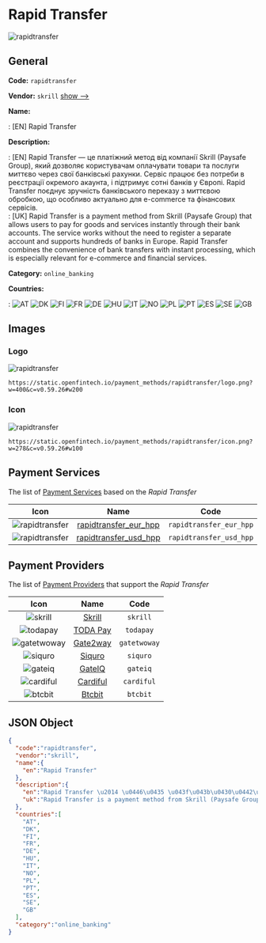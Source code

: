 
# Rapid Transfer 
![rapidtransfer](https://static.openfintech.io/payment_methods/rapidtransfer/logo.png?w=400&c=v0.59.26#w200)  

## General 
**Code:** `rapidtransfer` 
 
**Vendor:** `skrill` [show -->](/vendors/skrill/) 
 
**Name:** 
 
:	[EN] Rapid Transfer 
 
**Description:** 
 
: [EN] Rapid Transfer — це платіжний метод від компанії Skrill (Paysafe Group), який дозволяє користувачам оплачувати товари та послуги миттєво через свої банківські рахунки. Сервіс працює без потреби в реєстрації окремого акаунта, і підтримує сотні банків у Європі. Rapid Transfer поєднує зручність банківського переказу з миттєвою обробкою, що особливо актуально для e-commerce та фінансових сервісів.  
: [UK] Rapid Transfer is a payment method from Skrill (Paysafe Group) that allows users to pay for goods and services instantly through their bank accounts. The service works without the need to register a separate account and supports hundreds of banks in Europe. Rapid Transfer combines the convenience of bank transfers with instant processing, which is especially relevant for e-commerce and financial services. 
 
**Category:** `online_banking` 
 
**Countries:** 
 
:	![AT](https://cdnjs.cloudflare.com/ajax/libs/flag-icon-css/3.3.0/flags/4x3/at.svg#w24) 	![DK](https://cdnjs.cloudflare.com/ajax/libs/flag-icon-css/3.3.0/flags/4x3/dk.svg#w24) 	![FI](https://cdnjs.cloudflare.com/ajax/libs/flag-icon-css/3.3.0/flags/4x3/fi.svg#w24) 	![FR](https://cdnjs.cloudflare.com/ajax/libs/flag-icon-css/3.3.0/flags/4x3/fr.svg#w24) 	![DE](https://cdnjs.cloudflare.com/ajax/libs/flag-icon-css/3.3.0/flags/4x3/de.svg#w24) 	![HU](https://cdnjs.cloudflare.com/ajax/libs/flag-icon-css/3.3.0/flags/4x3/hu.svg#w24) 	![IT](https://cdnjs.cloudflare.com/ajax/libs/flag-icon-css/3.3.0/flags/4x3/it.svg#w24) 	![NO](https://cdnjs.cloudflare.com/ajax/libs/flag-icon-css/3.3.0/flags/4x3/no.svg#w24) 	![PL](https://cdnjs.cloudflare.com/ajax/libs/flag-icon-css/3.3.0/flags/4x3/pl.svg#w24) 	![PT](https://cdnjs.cloudflare.com/ajax/libs/flag-icon-css/3.3.0/flags/4x3/pt.svg#w24) 	![ES](https://cdnjs.cloudflare.com/ajax/libs/flag-icon-css/3.3.0/flags/4x3/es.svg#w24) 	![SE](https://cdnjs.cloudflare.com/ajax/libs/flag-icon-css/3.3.0/flags/4x3/se.svg#w24) 	![GB](https://cdnjs.cloudflare.com/ajax/libs/flag-icon-css/3.3.0/flags/4x3/gb.svg#w24)  

## Images 

### Logo 
![rapidtransfer](https://static.openfintech.io/payment_methods/rapidtransfer/logo.png?w=400&c=v0.59.26#w200)  

```
https://static.openfintech.io/payment_methods/rapidtransfer/logo.png?w=400&c=v0.59.26#w200
```  

### Icon 
![rapidtransfer](https://static.openfintech.io/payment_methods/rapidtransfer/icon.png?w=278&c=v0.59.26#w100)  

```
https://static.openfintech.io/payment_methods/rapidtransfer/icon.png?w=278&c=v0.59.26#w100
```  

## Payment Services 
 
The list of [Payment Services](/payment-services/) based on the _Rapid Transfer_ 

|Icon|Name|Code| 
|:---:|:---:|:---:| 
|![rapidtransfer](https://static.openfintech.io/payment_methods/rapidtransfer/icon.png?w=278&c=v0.59.26#w100) |[rapidtransfer_eur_hpp](/payment-services/rapidtransfer_eur_hpp/)|`rapidtransfer_eur_hpp`| 
|![rapidtransfer](https://static.openfintech.io/payment_methods/rapidtransfer/icon.png?w=278&c=v0.59.26#w100) |[rapidtransfer_usd_hpp](/payment-services/rapidtransfer_usd_hpp/)|`rapidtransfer_usd_hpp`| 
 

## Payment Providers 
 
The list of [Payment Providers](/payment-providers/) that support the _Rapid Transfer_ 

|Icon|Name|Code| 
|:---:|:---:|:---:| 
|![skrill](https://static.openfintech.io/payment_providers/skrill/icon.svg?w=278&c=v0.59.26#w100) |[Skrill](/payment-providers/skrill/)|`skrill`| 
|![todapay](https://static.openfintech.io/payment_providers/todapay/icon.svg?w=278&c=v0.59.26#w100) |[TODA Pay](/payment-providers/todapay/)|`todapay`| 
|![gatetwoway](https://static.openfintech.io/payment_providers/gatetwoway/icon.svg?w=278&c=v0.59.26#w100) |[Gate2way](/payment-providers/gatetwoway/)|`gatetwoway`| 
|![siquro](https://static.openfintech.io/payment_providers/siquro/icon.png?w=278&c=v0.59.26#w100) |[Siquro](/payment-providers/siquro/)|`siquro`| 
|![gateiq](https://static.openfintech.io/payment_providers/gateiq/icon.svg?w=278&c=v0.59.26#w100) |[GateIQ](/payment-providers/gateiq/)|`gateiq`| 
|![cardiful](https://static.openfintech.io/payment_providers/cardiful/icon.svg?w=278&c=v0.59.26#w100) |[Cardiful](/payment-providers/cardiful/)|`cardiful`| 
|![btcbit](https://static.openfintech.io/payment_providers/btcbit/icon.png?w=278&c=v0.59.26#w100) |[Btcbit](/payment-providers/btcbit/)|`btcbit`| 
 

## JSON Object 

```json
{
  "code":"rapidtransfer",
  "vendor":"skrill",
  "name":{
    "en":"Rapid Transfer"
  },
  "description":{
    "en":"Rapid Transfer \u2014 \u0446\u0435 \u043f\u043b\u0430\u0442\u0456\u0436\u043d\u0438\u0439 \u043c\u0435\u0442\u043e\u0434 \u0432\u0456\u0434 \u043a\u043e\u043c\u043f\u0430\u043d\u0456\u0457 Skrill (Paysafe Group), \u044f\u043a\u0438\u0439 \u0434\u043e\u0437\u0432\u043e\u043b\u044f\u0454 \u043a\u043e\u0440\u0438\u0441\u0442\u0443\u0432\u0430\u0447\u0430\u043c \u043e\u043f\u043b\u0430\u0447\u0443\u0432\u0430\u0442\u0438 \u0442\u043e\u0432\u0430\u0440\u0438 \u0442\u0430 \u043f\u043e\u0441\u043b\u0443\u0433\u0438 \u043c\u0438\u0442\u0442\u0454\u0432\u043e \u0447\u0435\u0440\u0435\u0437 \u0441\u0432\u043e\u0457 \u0431\u0430\u043d\u043a\u0456\u0432\u0441\u044c\u043a\u0456 \u0440\u0430\u0445\u0443\u043d\u043a\u0438. \u0421\u0435\u0440\u0432\u0456\u0441 \u043f\u0440\u0430\u0446\u044e\u0454 \u0431\u0435\u0437 \u043f\u043e\u0442\u0440\u0435\u0431\u0438 \u0432 \u0440\u0435\u0454\u0441\u0442\u0440\u0430\u0446\u0456\u0457 \u043e\u043a\u0440\u0435\u043c\u043e\u0433\u043e \u0430\u043a\u0430\u0443\u043d\u0442\u0430, \u0456 \u043f\u0456\u0434\u0442\u0440\u0438\u043c\u0443\u0454 \u0441\u043e\u0442\u043d\u0456 \u0431\u0430\u043d\u043a\u0456\u0432 \u0443 \u0404\u0432\u0440\u043e\u043f\u0456. Rapid Transfer \u043f\u043e\u0454\u0434\u043d\u0443\u0454 \u0437\u0440\u0443\u0447\u043d\u0456\u0441\u0442\u044c \u0431\u0430\u043d\u043a\u0456\u0432\u0441\u044c\u043a\u043e\u0433\u043e \u043f\u0435\u0440\u0435\u043a\u0430\u0437\u0443 \u0437 \u043c\u0438\u0442\u0442\u0454\u0432\u043e\u044e \u043e\u0431\u0440\u043e\u0431\u043a\u043e\u044e, \u0449\u043e \u043e\u0441\u043e\u0431\u043b\u0438\u0432\u043e \u0430\u043a\u0442\u0443\u0430\u043b\u044c\u043d\u043e \u0434\u043b\u044f e-commerce \u0442\u0430 \u0444\u0456\u043d\u0430\u043d\u0441\u043e\u0432\u0438\u0445 \u0441\u0435\u0440\u0432\u0456\u0441\u0456\u0432. ",
    "uk":"Rapid Transfer is a payment method from Skrill (Paysafe Group) that allows users to pay for goods and services instantly through their bank accounts. The service works without the need to register a separate account and supports hundreds of banks in Europe. Rapid Transfer combines the convenience of bank transfers with instant processing, which is especially relevant for e-commerce and financial services."
  },
  "countries":[
    "AT",
    "DK",
    "FI",
    "FR",
    "DE",
    "HU",
    "IT",
    "NO",
    "PL",
    "PT",
    "ES",
    "SE",
    "GB"
  ],
  "category":"online_banking"
}
```  
